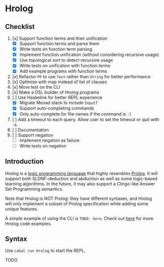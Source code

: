 # Hrolog

## Checklist
1. [x] Support function terms and their unification
   - [x] Support function terms and parse them
   - [x] Write tests on function term parsing
   - [x] Implement function unification (without considering recursive usage)
   - [x] Use topological sort to detect recursive usage
   - [x] Write tests on unification with function terms
   - [x] Add example programs with function terms
2. [x] Refactor `PP` to use `Text` rather than `String` for better performance
3. [x] Optimise with map instead of list of clauses
5. [x] More test on the CLI
6. [x] Make a DSL builder of Hrolog programs
7. [ ] Use Haskeline for better REPL experience
   - [x] Migrate Monad stack to include `InputT`
   - [x] Support auto-completing commands
   - [x] Only auto-complete for file names if the command is `:l`
8. [ ] Add a timeout to each query. Allow user to set the timeout or quit with `:k`.
9.  [ ] Documentation
10. [ ] Support negation
    - [ ] Implement negation as failure
    - [ ] Write tests on negation

## Introduction
Hrolog is a [logic programming language](https://en.wikipedia.org/wiki/Logic_programming) that highly resembles [Prolog](https://en.wikipedia.org/wiki/Prolog). It will support both SLDNF-deduction and abduction as well as some logic-based learning algorithms. In the future, it may also support a Clingo-like Answer Set Programming semantics.

Note that Hrolog is NOT Prolog: they have different syntaxes, and Hrolog will only implement a subset of Prolog specification while adding some unique features.

A simple example of using the CLI is `TODO: here`. Check out [here](/src/Test/programs/) for more Hrolog code examples.

## Syntax
Use `cabal run Hrolog` to start the REPL.

TODO
